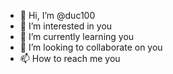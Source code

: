 - 👋 Hi, I’m @duc100
- 👀 I’m interested in you
- 🌱 I’m currently learning you
- 💞️ I’m looking to collaborate on you
- 📫 How to reach me you

<!---
duc100/duc100 is a ✨ special ✨ repository because its `README.md` (this file) appears on your GitHub profile.
You can click the Preview link to take a look at your changes.
--->
